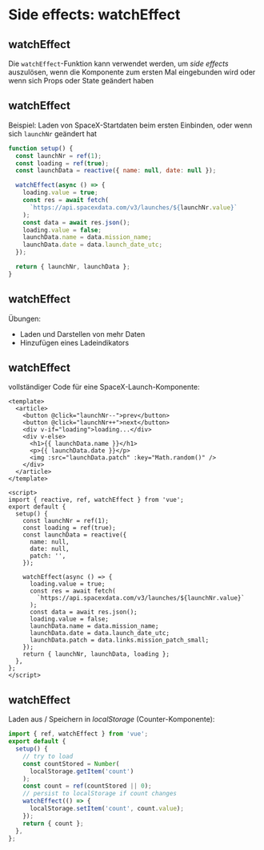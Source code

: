 # Side effects: watchEffect

## watchEffect

Die `watchEffect`-Funktion kann verwendet werden, um _side effects_ auszulösen, wenn die Komponente zum ersten Mal eingebunden wird oder wenn sich Props oder State geändert haben

## watchEffect

Beispiel: Laden von SpaceX-Startdaten beim ersten Einbinden, oder wenn sich `launchNr` geändert hat

```js
function setup() {
  const launchNr = ref(1);
  const loading = ref(true);
  const launchData = reactive({ name: null, date: null });

  watchEffect(async () => {
    loading.value = true;
    const res = await fetch(
      `https://api.spacexdata.com/v3/launches/${launchNr.value}`
    );
    const data = await res.json();
    loading.value = false;
    launchData.name = data.mission_name;
    launchData.date = data.launch_date_utc;
  });

  return { launchNr, launchData };
}
```

## watchEffect

Übungen:

- Laden und Darstellen von mehr Daten
- Hinzufügen eines Ladeindikators

## watchEffect

vollständiger Code für eine SpaceX-Launch-Komponente:

```vue
<template>
  <article>
    <button @click="launchNr--">prev</button>
    <button @click="launchNr++">next</button>
    <div v-if="loading">loading...</div>
    <div v-else>
      <h1>{{ launchData.name }}</h1>
      <p>{{ launchData.date }}</p>
      <img :src="launchData.patch" :key="Math.random()" />
    </div>
  </article>
</template>

<script>
import { reactive, ref, watchEffect } from 'vue';
export default {
  setup() {
    const launchNr = ref(1);
    const loading = ref(true);
    const launchData = reactive({
      name: null,
      date: null,
      patch: '',
    });

    watchEffect(async () => {
      loading.value = true;
      const res = await fetch(
        `https://api.spacexdata.com/v3/launches/${launchNr.value}`
      );
      const data = await res.json();
      loading.value = false;
      launchData.name = data.mission_name;
      launchData.date = data.launch_date_utc;
      launchData.patch = data.links.mission_patch_small;
    });
    return { launchNr, launchData, loading };
  },
};
</script>
```

## watchEffect

Laden aus / Speichern in _localStorage_ (Counter-Komponente):

```js
import { ref, watchEffect } from 'vue';
export default {
  setup() {
    // try to load
    const countStored = Number(
      localStorage.getItem('count')
    );
    const count = ref(countStored || 0);
    // persist to localStorage if count changes
    watchEffect(() => {
      localStorage.setItem('count', count.value);
    });
    return { count };
  },
};
```
